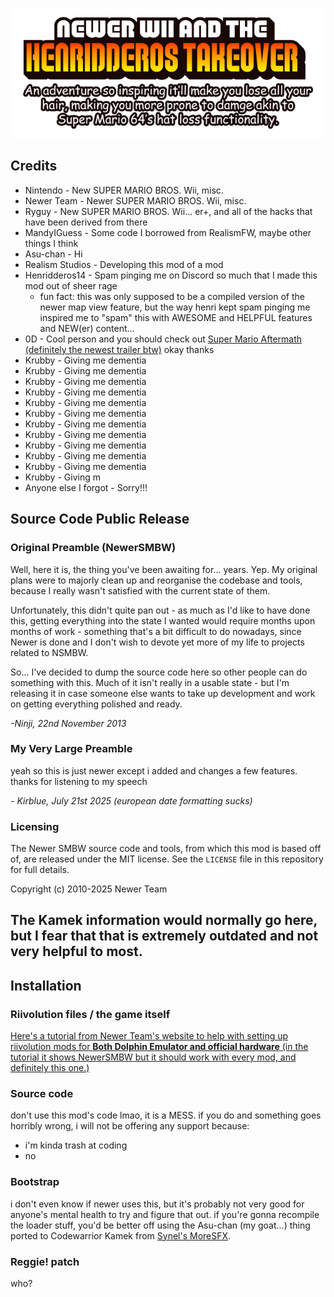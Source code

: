 ![NEWER WII AND THE HENRIDDEROS TAKEOVER](logo.png)

## Credits

 - Nintendo - New SUPER MARIO BROS. Wii, misc.
 - Newer Team - Newer SUPER MARIO BROS. Wii, misc.
 - Ryguy - New SUPER MARIO BROS. Wii... er+, and all of the hacks that have been derived from there
 - MandyIGuess - Some code I borrowed from RealismFW, maybe other things I think
 - Asu-chan - Hi
 - Realism Studios - Developing this mod of a mod
 - Henridderos14 - Spam pinging me on Discord so much that I made this mod out of sheer rage
   * fun fact: this was only supposed to be a compiled version of the newer map view feature, but the way henri kept spam pinging me inspired  me to "spam" this with AWESOME and HELPFUL features and NEW(er) content...
 - 0D - Cool person and you should check out [Super Mario Aftermath (definitely the newest trailer btw)](https://www.youtube.com/watch?v=QOSTEy8KGGg) okay thanks
 - Krubby - Giving me dementia
 - Krubby - Giving me dementia
 - Krubby - Giving me dementia
 - Krubby - Giving me dementia
 - Krubby - Giving me dementia
 - Krubby - Giving me dementia
 - Krubby - Giving me dementia
 - Krubby - Giving me dementia
 - Krubby - Giving me dementia
 - Krubby - Giving me dementia
 - Krubby - Giving me dementia
 - Krubby - Giving m
 - Anyone else I forgot - Sorry!!!

## Source Code Public Release

### Original Preamble (NewerSMBW)

Well, here it is, the thing you've been awaiting for... years. Yep.
My original plans were to majorly clean up and reorganise the codebase and
tools, because I really wasn't satisfied with the current state of them.

Unfortunately, this didn't quite pan out - as much as I'd like to have done
this, getting everything into the state I wanted would require months upon
months of work - something that's a bit difficult to do nowadays, since Newer
is done and I don't wish to devote yet more of my life to projects related to
NSMBW.

So... I've decided to dump the source code here so other people can do
something with this. Much of it isn't really in a usable state - but I'm
releasing it in case someone else wants to take up development and work on
getting everything polished and ready.

*-Ninji, 22nd November 2013*

### My Very Large Preamble

yeah so this is just newer except i added and changes a few features. thanks for listening to my speech

*- Kirblue, July 21st 2025 (european date formatting sucks)*

### Licensing

The Newer SMBW source code and tools, from which this mod is based off of, are released under the MIT license.
See the `LICENSE` file in this repository for full details.

Copyright (c) 2010-2025 Newer Team

## The Kamek information would normally go here, but I fear that that is extremely outdated and not very helpful to most.

## Installation

### Riivolution files / the game itself

[Here's a tutorial from Newer Team's website to help with setting up riivolution mods for **Both Dolphin Emulator and official hardware** (in the tutorial it shows NewerSMBW but it should work with every mod, and definitely this one.)](https://newerteam.com/wii/help/)

### Source code

don't use this mod's code lmao, it is a MESS. if you do and something goes horribly wrong, i will not be offering any support because:
- i'm kinda trash at coding
- no

### Bootstrap

i don't even know if newer uses this, but it's probably not very good for anyone's mental health to try and figure that out. if you're gonna recompile the loader stuff, you'd be better off using the Asu-chan (my goat...) thing ported to Codewarrior Kamek from 
[Synel's MoreSFX](https://github.com/Developers-Collective/NSMBW-Custom-Sprites/releases/tag/MoreSFX).

### Reggie! patch

who?

